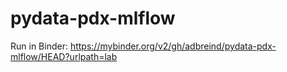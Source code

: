 # pydata-pdx-mlflow

Run in Binder: https://mybinder.org/v2/gh/adbreind/pydata-pdx-mlflow/HEAD?urlpath=lab
